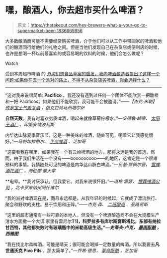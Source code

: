 # 嘿，酿酒人，你去超市买什么啤酒？

> 原文：<https://thetakeout.com/hey-brewers-what-s-your-go-to-supermarket-beer-1836665956>

大多数酿酒商可能不需要经常购买啤酒，介于他们可以从工作中带回家的啤酒和他们的酿酒同行给他们的礼物之间。但是当他们发现自己在杂货店或便利店的时候，也许是想喝一杯以前最喜欢的或容易喝的饮料的时候，他们会怎么做呢？

Watch

受到本周超市啤酒 的 [*外卖*幻想食品草案的启发，我向啤酒酿造者提出了这样一个问题:如果你在去一个派对的路上，不得不从杂货店买啤酒，你会选择什么？](https://thetakeout.com/the-takeouts-fantasy-food-draft-best-supermarket-beer-1836635650)

* * *

“这对我来说很简单: **Pacifico** 。我还没有遇到过任何一个团体不能欣赏一把酸橙和一把 Pacificos。如果他们不能欣赏，我可能不会被邀请。”——*【杰克·米勒】* [*传家宝土气麦芽酒*](https://www.heirloomrusticales.com/) *，俄克拉荷马州塔尔萨*

**自然天数**。我有时喜欢劣质啤酒，喝起来就像草莓柠檬水。”*—安德鲁·胡德、* [*太阳王酒厂*](http://www.sunkingbrewing.com/) *、印第安纳波利斯*

内华达山脉夏季音乐节。这是一种美味的啤酒，随处可见，喝着它让我感觉很好。”*—马特加拉格尔、* [*半亩啤酒*](https://www.halfacrebeer.com/) *、芝加哥*

“这要看我在哪里。如果我在一个有云岭啤酒的地方，那将永远是我的首选。然而，由于我们生活在一个没有——booooooooo——的地区，这肯定是一个很难预料的事情。我猜随处可见的啤酒是内华达山脉白啤酒。”*—贝基·佩佩尔曼，* [*雪啤酒花酒厂*](http://www.snowhopbrewery.com/) *，海伦娜·蒙大拿*

**电晕。**我讨厌承认，但我爱它。对我来说很怀旧。”*—道格·雷瑟，* [*埋葬啤酒公司*](https://burialbeer.com/) *，北卡罗来纳州阿什维尔*

“我的派对啤酒现在是，而且永远都是。从我年轻的时候起，它就成了漂流旅行、聚会和野炊的支柱。易于饮用和压碎。”——*杰克·森、* [*二班酿造*](http://www.2ndshiftbrewing.com/) *、圣路易斯*

“这里的超市通常有一些可靠的本地人，但没有一个啤酒酿造商不会在大规模生产泔水方面撒一个大谎:家里有雷尼尔**T1]，科罗拉多有库尔斯宴斯塔比，东部有纳拉甘西特，其他都失败时有玻璃瓶中的米勒高级生活。”*—史蒂夫·卢克，* [*暴雨酝酿*](https://www.cloudburstbrew.com/) *，西雅图***

“我在找比尔森啤酒。可能是晴天；很可能会喝掉一定数量的啤酒。所以我要去**凡世通沃克 Pivo Pils** ，那太简单了。”*—乔希·德思，* [*革命酝酿*](https://revbrew.com/) *，芝加哥*